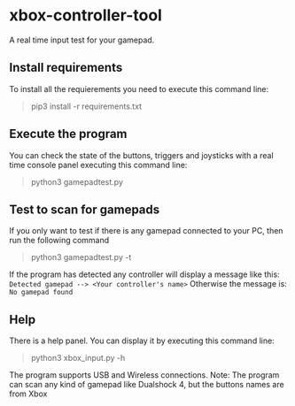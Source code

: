 
# xbox-controller-tool
A real time input test for your gamepad.

## Install requirements
To install all the requierements you need to execute this command line:
>pip3 install -r requirements.txt

## Execute the program
You can check the state of the buttons, triggers and joysticks with a real time console panel executing this command line:
>python3 gamepadtest.py

## Test to scan for gamepads
If you only want to test if there is any gamepad connected to your PC, then run the following command
> python3 gamepadtest.py -t

If the program has detected any controller will display a message like this:
`Detected gamepad --> <Your controller's name>`
Otherwise the message is:
`No gamepad found`

## Help
There is a help panel. You can display it by executing this command line:
>python3 xbox_input.py -h

The program supports USB and Wireless connections.
Note: The program can scan any kind of gamepad like Dualshock 4, but the buttons names are from Xbox 

